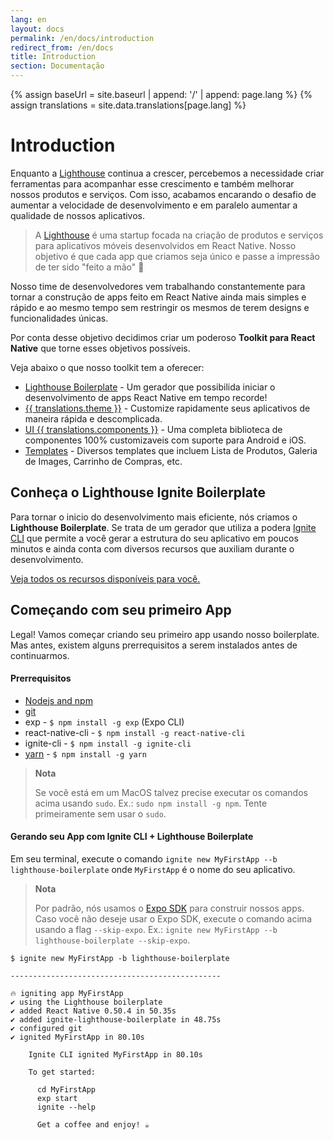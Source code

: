 ```yaml
---
lang: en
layout: docs
permalink: /en/docs/introduction
redirect_from: /en/docs
title: Introduction
section: Documentação
---
```

{% assign baseUrl = site.baseurl | append: '/' | append: page.lang %}
{% assign translations = site.data.translations[page.lang] %}

# Introduction

Enquanto a [Lighthouse](http://lighthouseit.com.br) continua a crescer, percebemos a necessidade criar ferramentas para acompanhar esse crescimento e também melhorar nossos produtos e serviços. Com isso, acabamos encarando o desafio de aumentar a velocidade de desenvolvimento e em paralelo aumentar a qualidade de nossos aplicativos.

> A [Lighthouse](http://lighthouseit.com.br) é uma startup focada na criação de produtos e serviços para aplicativos móveis desenvolvidos em React Native. Nosso objetivo é que cada app que criamos seja único e passe a impressão de ter sido "feito a mão" 💅

Nosso time de desenvolvedores vem trabalhando constantemente para tornar a construção de apps feito em React Native ainda mais simples e rápido e ao mesmo tempo sem restringir os mesmos de terem designs e funcionalidades únicas.

Por conta desse objetivo decidimos criar um poderoso **Toolkit para React Native** que torne esses objetivos possíveis.

Veja abaixo o que nosso toolkit tem a oferecer:
- [Lighthouse Boilerplate](#conheça-o-lighthouse-boilerplate) - Um gerador que possibilida iniciar o desenvolvimento de apps React Native em tempo recorde!
- [{{ translations.theme }}]({{site.url}}/{{page.lang}}/docs/theme) - Customize rapidamente seus aplicativos de maneira rápida e descomplicada.
- [UI {{ translations.components }}]({{site.url}}/{{page.lang}}/docs/components) - Uma completa biblioteca de componentes 100% customizaveis com suporte para Android e iOS.
- [Templates]({{site.url}}/{{page.lang}}/docs/templates) - Diversos templates que incluem Lista de Produtos, Galeria de Images, Carrinho de Compras, etc.

## Conheça o Lighthouse Ignite Boilerplate

Para tornar o inicio do desenvolvimento mais eficiente, nós criamos o **Lighthouse Boilerplate**. Se trata de um gerador que utiliza a podera [Ignite CLI](https://github.com/infinitered/ignite) que permite a você gerar a estrutura do seu aplicativo em poucos minutos e ainda conta com diversos recursos que auxiliam durante o desenvolvimento.

[Veja todos os recursos disponíveis para você.]({{site.url}}/{{page.lang}}/docs/lighthouse-boilerplate)

## Começando com seu primeiro App

Legal! Vamos começar criando seu primeiro app usando nosso boilerplate.
Mas antes, existem alguns prerrequisitos a serem instalados antes de continuarmos.

#### Prerrequisitos

- [Nodejs and npm](https://nodejs.com)
- [git](https://git-scm.com/book/en/v2/Getting-Started-Installing-Git)
- exp - `$ npm install -g exp` (Expo CLI)
- react-native-cli - `$ npm install -g react-native-cli`
- ignite-cli - `$ npm install -g ignite-cli`
- [yarn](https://yarnpkg.com/en/docs/getting-started) - `$ npm install -g yarn`

> **Nota**
>
> Se você está em um MacOS talvez precise executar os comandos acima usando `sudo`. Ex.: `sudo npm install -g npm`.
> Tente primeiramente sem usar o `sudo`.

#### Gerando seu App com Ignite CLI + Lighthouse Boilerplate

Em seu terminal, execute o comando `ignite new MyFirstApp --b lighthouse-boilerplate` onde `MyFirstApp` é o nome do seu aplicativo.

> **Nota**
>
> Por padrão, nós usamos o [Expo SDK](https://expo.io/) para construir nossos apps.
> Caso você não deseje usar o Expo SDK, execute o comando acima usando a flag `--skip-expo`. Ex.: `ignite new MyFirstApp --b lighthouse-boilerplate --skip-expo`.

```ShellSession
$ ignite new MyFirstApp -b lighthouse-boilerplate

-----------------------------------------------

🔥 igniting app MyFirstApp
✔ using the Lighthouse boilerplate
✔ added React Native 0.50.4 in 50.35s
✔ added ignite-lighthouse-boilerplate in 48.75s
✔ configured git
✔ ignited MyFirstApp in 80.10s

    Ignite CLI ignited MyFirstApp in 80.10s

    To get started:

      cd MyFirstApp
      exp start
      ignite --help

      Get a coffee and enjoy! ☕️
```
